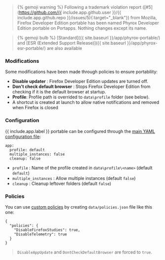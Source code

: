 > {% gemoji warning %} Following a trademark violation report ([#5](https://github.com/{{ include.app.github.user }}/{{ include.app.github.repo }}/issues/5){:target="_blank"}) from Mozilla, Firefox Developer Edition portable has been named Phyrox Developer Edition portable on Portapps. Nothing changes except its name.

> {% gemoji bulb %} [Standard]({{ site.baseurl }}/app/phyrox-portable/) and [ESR (Extended Support Release)]({{ site.baseurl }}/app/phyrox-esr-portable/) are also available

### Modifications

Some modifications have been made through policies to ensure portability:

* **Disable updater** : Firefox Developer Edition updates are turned off.
* **Don't check default browser** : Stops Firefox Developer Edition from checking if it is the default browser at startup.
* **Profile**: Profile path is overrided to `data\profile` folder (see below).
* A shortcut is created at launch to allow native notifications and removed when Firefox is closed

### Configuration

{{ include.app.label }} portable can be configured through the [main YAML configuration file](/doc/configuration/):

<div class="language-yml highlighter-rouge"><div class="highlight"><pre class="highlight"><code>app:
  profile: default
  multiple_instances: false
  cleanup: false
</code></pre></div></div>

* `profile` : Name of the profile created in `data\profile\<name>` (default `default`)
* `multiple_instances` : Allow multiple instances (default `false`)
* `cleanup` : Cleanup leftover folders (default `false`)

### Policies

You can use [custom policies](https://support.mozilla.org/en-US/kb/customizing-firefox-using-policiesjson) by creating `data/policies.json` file like this one:

<div class="language-json highlighter-rouge"><div class="highlight"><pre class="highlight"><code>{
  "policies": {
    "DisableFirefoxStudies": true,
    "DisableTelemetry": true
  }
}</code></pre></div></div>

> `DisableAppUpdate` and `DontCheckDefaultBrowser` are forced to `true`.
